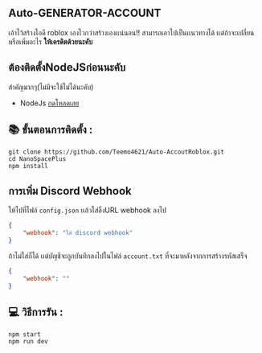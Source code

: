 ## Auto-GENERATOR-ACCOUNT

เอ้าไว้สร้างไอดี roblox เองไวกว่าสร้างเองเเน่นอน!! สามารถเอาไปเป็นเเนวทางได้
เเต่ถ้าจะเปลี่ยนหรือเพิ่มอะไร **ให้เครดิตด้วยนะคับ**

## ต้องติดตั้งNodeJSก่อนนะคับ
สำคัญมากๆ(ไม่มีจะใช้ไม่ได้นะคับ)

* NodeJs [กดโหลดเลย](https://nodejs.org/en/)

## 📚 ขั้นตอนการติดตั้ง :

```
git clone https://github.com/Teemo4621/Auto-AccoutRoblox.git
cd NanoSpacePlus
npm install
```

## การเพิ่ม Discord Webhook
ให้ไปที่ไฟล์ `config.json` เเล้วใส่ลิ้งURL webhook ลงไป
```json
{
    "webhook": "ใส่ discord webhook"
}
```
ถ้าไม่ใส่ก็ได้ เเต่บัญชีจะถูกบันทึกลงไปในไฟล์ `account.txt` ที่จะมาหลังจากการสร้างรหัสเสร็จ
```json
{
    "webhook": ""
}
```

## 💻 วิธีการรัน :

```
npm start
npm run dev
```

